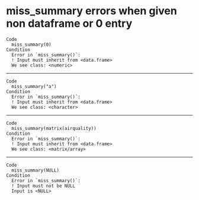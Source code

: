 # miss_summary errors when given non dataframe or 0 entry

    Code
      miss_summary(0)
    Condition
      Error in `miss_summary()`:
      ! Input must inherit from <data.frame>
      We see class: <numeric>

---

    Code
      miss_summary("a")
    Condition
      Error in `miss_summary()`:
      ! Input must inherit from <data.frame>
      We see class: <character>

---

    Code
      miss_summary(matrix(airquality))
    Condition
      Error in `miss_summary()`:
      ! Input must inherit from <data.frame>
      We see class: <matrix/array>

---

    Code
      miss_summary(NULL)
    Condition
      Error in `miss_summary()`:
      ! Input must not be NULL
      Input is <NULL>

